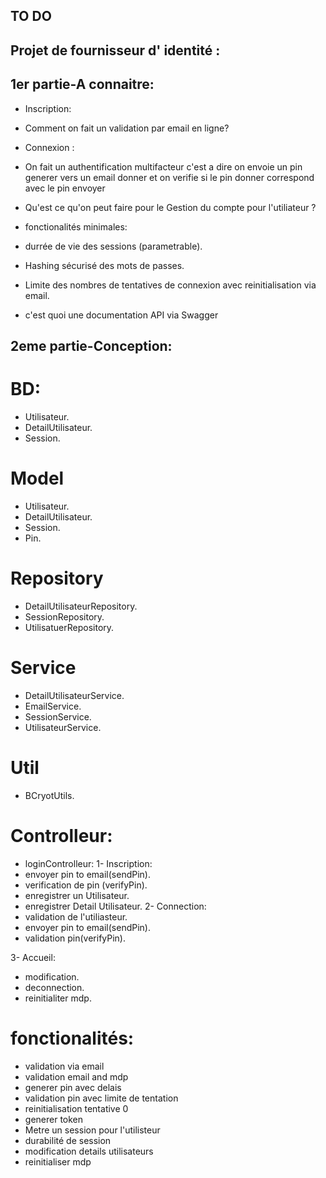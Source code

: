 ## TO DO

## Projet de fournisseur d' identité :
## 1er partie-A connaitre:
- Inscription: 
* Comment on fait un validation par email en ligne?

- Connexion :
* On fait un authentification multifacteur c'est a dire on envoie un pin generer vers  un email donner et on verifie si le pin donner correspond avec le pin envoyer

<!-- - Metre un rôle pour les utilisateur :
* admin
* membre simple  -->

- Qu'est ce qu'on peut faire pour le Gestion du compte pour l'utiliateur ?

- fonctionalités minimales:
* durrée de vie des sessions (parametrable).
* Hashing sécurisé des mots de passes.
* Limite des nombres de tentatives de connexion avec reinitialisation via email.

* c'est quoi une documentation API via Swagger 


## 2eme partie-Conception:
# BD:
- Utilisateur.
- DetailUtilisateur.
- Session.

# Model
- Utilisateur.
- DetailUtilisateur.
- Session.
- Pin.

# Repository
- DetailUtilisateurRepository.
- SessionRepository.
- UtilisatuerRepository.

# Service
- DetailUtilisateurService.
- EmailService.
- SessionService.
- UtilisateurService.

# Util
- BCryotUtils.

# Controlleur:
- loginControlleur: 
1- Inscription:
- envoyer pin to email(sendPin).
- verification de pin (verifyPin).
- enregistrer un Utilisateur.
- enregistrer Detail Utilisateur.
2- Connection:
- validation de l'utiliasteur.
- envoyer pin to email(sendPin).
- validation pin(verifyPin).

3- Accueil:
- modification.
- deconnection.
- reinitialiter mdp.

# fonctionalités:
- validation via email
- validation email and mdp
- generer pin avec delais
- validation pin avec limite de tentation 
- reinitialisation tentative 0
- generer token
- Metre un session pour l'utilisteur
- durabilité de session 
- modification details utilisateurs
- reinitialiser mdp


<!-- 
## A faire:
- Inscription:
-- ajouter  email et mdp. 
-- envoyer une validation via email.
-- generer pin to email donner (6 chiffre aleatoire 0à9).
-- delais du confirmation pin (90 s);
-- validation pin
-- metre les details utilisteur.
>> rediriger vers Connection 
- Connection:
-- email + mot de passe
-- valider email et mdp
-- generer pin to email donner (6 chiffre aleatoire 0à9).
-- delais du confirmation pin (90 s);
-- validation pin
>> rediriger vers Accueil
* Connection >> Page d'accueil
- accueil:
-- getsion du compte utilisateur (modification details utiliasteurs) -->